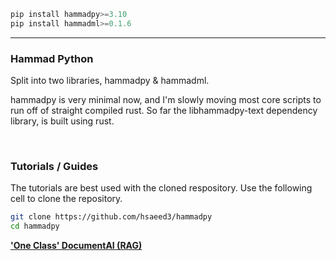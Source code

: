 ```python
pip install hammadpy>=3.10
pip install hammadml>=0.1.6
```

---

### Hammad Python

Split into two libraries, hammadpy & hammadml.

hammadpy is very minimal now, and I'm slowly moving most core scripts to run off of straight compiled rust. So far the libhammadpy-text dependency library, is built using rust.

<br>

### Tutorials / Guides

The tutorials are best used with the cloned respository. Use the following cell to clone the repository.
```bash
git clone https://github.com/hsaeed3/hammadpy
cd hammadpy
```

[**'One Class' DocumentAI (RAG)**](https://github.com/hsaeed3/hammadpy/blob/main/tutorials/documentai/documentai.md)
